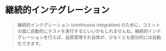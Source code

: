 # 継続的インテグレーション
> 継続的インテグレーション (continuous integration) のために、コミットの度に自動的にテストを実行するといいかもしれませんね。継続的インテグレーションを行えば、品質管理それ自体が、少なくとも部分的には自動化できます。